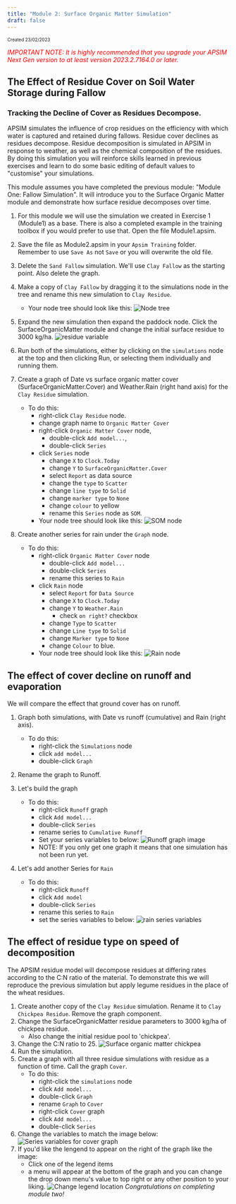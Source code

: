 ```yaml
---
title: "Module 2: Surface Organic Matter Simulation"
draft: false
---
```

<p style="font-size: 10px">Created 23/02/2023</p>

<em style="color: red"> IMPORTANT NOTE: It is highly recommended that you upgrade your APSIM Next Gen version to at least version 2023.2.7164.0 or later.</em>

## The Effect of Residue Cover on Soil Water Storage during Fallow
### Tracking the Decline of Cover as Residues Decompose.

APSIM simulates the influence of crop residues on the efficiency with which water is captured and retained during fallows. 
Residue cover declines as residues decompose. 
Residue decomposition is simulated in APSIM in response to weather, as well as the chemical composition of the residues. 
By doing this simulation you will reinforce skills learned in previous exercises and learn to do some basic editing of default values to "customise" your simulations.

This module assumes you have completed the previous module: "Module One: Fallow Simulation". It will introduce you to the Surface Organic Matter module and demonstrate how surface residue decomposes over time.

1. For this module we will use the simulation we created in Exercise 1 (Module1) as a base. 
There is also a completed example in the training toolbox if you would prefer to use that. Open the file Module1.apsim.

2. Save the file as Module2.apsim in your `Apsim Training` folder. 
Remember to use `Save As` not `Save` or you will overwrite the old file.

3. Delete the `Sand Fallow` simulation. We'll use `Clay Fallow` as the starting point. Also delete the graph.

4. Make a copy of `Clay Fallow` by dragging it to the simulations node in the tree and rename this new simulation to `Clay Residue`.
	- Your node tree should look like this:
	![Node tree](/images/moduleTwoImages/step1.png)

5. Expand the new simulation then expand the paddock node. Click the SurfaceOrganicMatter module and change the initial surface residue to 3000 kg/ha.
![residue variable](/images/moduleTwoImages/step2.png)

6. Run both of the simulations, either by clicking on the `simulations` node at the top and then clicking Run, or selecting them individually and running them.

7. Create a graph of Date vs surface organic matter cover (SurfaceOrganicMatter.Cover) and Weather.Rain (right hand axis) for the `Clay Residue` simulation. 
	- To do this:
		- right-click `Clay Residue` node.
		- change graph name to `Organic Matter Cover` 
		- right-click `Organic Matter Cover` node, 
			- double-click `Add model...`, 
			- double-click `Series` 
		- click `Series` node
			- change `X` to `Clock.Today` 
			- change `Y` to `SurfaceOrganicMatter.Cover`
			- select `Report` as data source
			- change the `type` to `Scatter`
			- change `line type` to `Solid`
			- change `marker type` to `None`
			- change `colour` to yellow
			- rename this `Series` node as `SOM`.
		- Your node tree should look like this:
		![SOM node](/images/moduleTwoImages/step3.png)
8. Create another series for rain under the `Graph` node. 
	- To do this:
		- right-click `Organic Matter Cover` node
			- double-click `Add model...`
			- double-click `Series`
			- rename this series to `Rain`
		- click `Rain` node
			- select `Report` for `Data Source`
			- change `X` to `Clock.Today`
			- change `Y` to `Weather.Rain`
				- check `on right?` checkbox
			- change `Type` to `Scatter`
			- change `Line type` to `Solid`
			- change `Marker type` to `None`
			- change `Colour` to blue.
		- Your node tree should look like this:
		![Rain node](/images/moduleTwoImages/step4.png)

## The effect of cover decline on runoff and evaporation

We will compare the effect that ground cover has on runoff. 

1. Graph both simulations, with Date vs runoff (cumulative) and Rain (right axis). 
	- To do this:
		- right-click the `Simulations` node
		- click `add model...`
		- double-click `Graph`
2. Rename the graph to Runoff. 
3. Let's build the graph
	- To do this:
		- right-click `Runoff` graph
		- click `Add model...`
		- double-click `Series`
		- rename series to `Cumulative Runoff`
		- Set your series variables to below:
		![Runoff graph image](/images/moduleTwoImages/step5.png)
		- NOTE: If you only get one graph it means that one simulation has not been run yet. 

4. Let's add another Series for `Rain`
	- To do this:
		- right-click `Runoff`
		- click `Add model`
		- double-click `Series`
		- rename this series to `Rain`
		- set the series variables to below:
		![rain series variables](/images/moduleTwoImages/step6.png)

## The effect of residue type on speed of decomposition

The APSIM residue model will decompose residues at differing rates according to the C:N ratio of the material. 
To demonstrate this we will reproduce the previous simulation but apply legume residues in the place of the wheat residues.

1. Create another copy of the `Clay Residue` simulation. Rename it to `Clay Chickpea Residue`. Remove the graph component.
2. Change the SurfaceOrganicMatter residue parameters to 3000 kg/ha of chickpea residue. 
	- Also change the initial residue pool to 'chickpea'.
3. Change the C:N ratio to 25.
![Surface organic matter chickpea](/images/moduleTwoImages/step7.png)
4. Run the simulation.
5. Create a graph with all three residue simulations with residue as a function of time. Call the graph `Cover`.
	- To do this:
		- right-click the `simulations` node
		- click `Add model...`
		- double-click `Graph`
		- rename `Graph` to `Cover`
		- right-click `Cover` graph
		- click `Add model...`
		- double-click `Series`
6. Change the variables to match the image below:
![Series variables for cover graph](/images/moduleTwoImages/step8.png)
7. If you'd like the lengend to appear on the right of the graph like the image:
	- Click one of the legend items
	- a menu will appear at the bottom of the graph and you can change the drop down menu's value to top right or any other position to your liking.
	![Change legend location](/images/moduleTwoImages/step9.png)
	*Congratulations on completing module two!*

